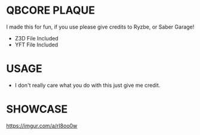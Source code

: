 # QBCORE PLAQUE

I made this for fun, if you use please give credits to Ryzbe, or Saber Garage!

- Z3D File Included
- YFT File Included


# USAGE

- I don't really care what you do with this just give me credit.

# SHOWCASE 

https://imgur.com/a/rI8oo0w
